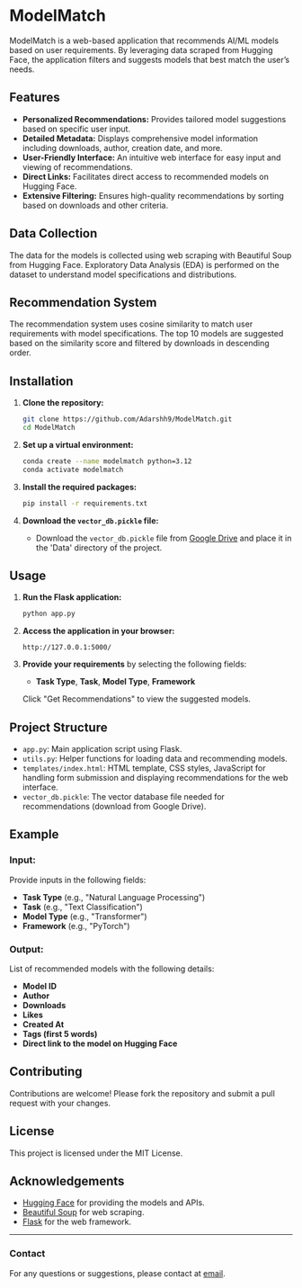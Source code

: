 # ModelMatch

ModelMatch is a web-based application that recommends AI/ML models based on user requirements. By leveraging data scraped from Hugging Face, the application filters and suggests models that best match the user’s needs.

## Features

- **Personalized Recommendations:** Provides tailored model suggestions based on specific user input.
- **Detailed Metadata:** Displays comprehensive model information including downloads, author, creation date, and more.
- **User-Friendly Interface:** An intuitive web interface for easy input and viewing of recommendations.
- **Direct Links:** Facilitates direct access to recommended models on Hugging Face.
- **Extensive Filtering:** Ensures high-quality recommendations by sorting based on downloads and other criteria.

## Data Collection

The data for the models is collected using web scraping with Beautiful Soup from Hugging Face. Exploratory Data Analysis (EDA) is performed on the dataset to understand model specifications and distributions.

## Recommendation System

The recommendation system uses cosine similarity to match user requirements with model specifications. The top 10 models are suggested based on the similarity score and filtered by downloads in descending order.

## Installation

1. **Clone the repository:**
    ```sh
    git clone https://github.com/Adarshh9/ModelMatch.git
    cd ModelMatch
    ```

2. **Set up a virtual environment:**
    ```sh
    conda create --name modelmatch python=3.12
    conda activate modelmatch
    ```

3. **Install the required packages:**
    ```sh
    pip install -r requirements.txt
    ```

4. **Download the `vector_db.pickle` file:**
    - Download the `vector_db.pickle` file from [Google Drive](https://drive.google.com/file/d/1ZBlk3g-x50AUOff4gXqJ4oR21RMyE0cM/view?usp=sharing) and place it in the 'Data' directory of the project.

## Usage

1. **Run the Flask application:**
    ```sh
    python app.py
    ```

2. **Access the application in your browser:**
    ```
    http://127.0.0.1:5000/
    ```

3. **Provide your requirements** by selecting the following fields:
   - **Task Type**, **Task**, **Model Type**, **Framework**

   Click "Get Recommendations" to view the suggested models.

## Project Structure

- `app.py`: Main application script using Flask.
- `utils.py`: Helper functions for loading data and recommending models.
- `templates/index.html`: HTML template, CSS styles, JavaScript for handling form submission and displaying recommendations for the web interface.
- `vector_db.pickle`: The vector database file needed for recommendations (download from Google Drive).

## Example

### Input:
Provide inputs in the following fields:
- **Task Type** (e.g., "Natural Language Processing")
- **Task** (e.g., "Text Classification")
- **Model Type** (e.g., "Transformer")
- **Framework** (e.g., "PyTorch")

### Output:
List of recommended models with the following details:
- **Model ID**
- **Author**
- **Downloads**
- **Likes**
- **Created At**
- **Tags (first 5 words)**
- **Direct link to the model on Hugging Face**

## Contributing

Contributions are welcome! Please fork the repository and submit a pull request with your changes.

## License

This project is licensed under the MIT License.

## Acknowledgements

- [Hugging Face](https://huggingface.co/) for providing the models and APIs.
- [Beautiful Soup](https://www.crummy.com/software/BeautifulSoup/) for web scraping.
- [Flask](https://flask.palletsprojects.com/) for the web framework.

---

### Contact

For any questions or suggestions, please contact at [email](akesherwani900@gmail.com).
